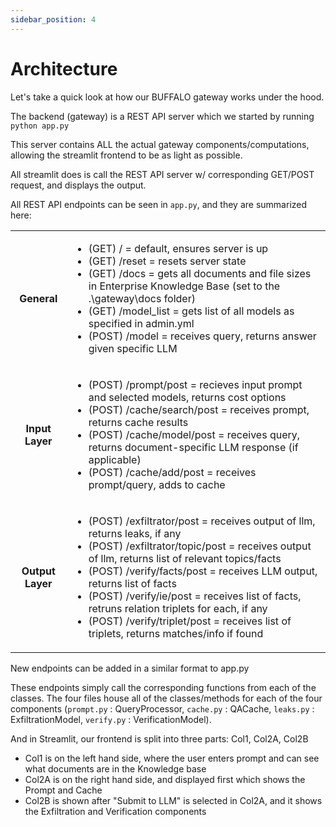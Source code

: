 ```yaml
---
sidebar_position: 4
---
```


# Architecture

Let's take a quick look at how our BUFFALO gateway works under the hood. 

The backend (gateway) is a REST API server which we started by running `python app.py`

This server contains ALL the actual gateway components/computations, allowing the streamlit frontend to be as light as possible. 

All streamlit does is call the REST API server w/ corresponding GET/POST request, and displays the output. 

All REST API endpoints can be seen in `app.py`, and they are summarized here: 

|                  |                                                                                                                                                                                                                                                                                                                                                                                                                                              |
|:----------------:|----------------------------------------------------------------------------------------------------------------------------------------------------------------------------------------------------------------------------------------------------------------------------------------------------------------------------------------------------------------------------------------------------------------------------------------------|
|    **General**   | <ul><li>(GET) / = default, ensures server is up</li><li>(GET) /reset = resets server state</li><li>(GET) /docs = gets all documents and file sizes in Enterprise Knowledge Base (set to the .\gateway\docs folder)</li><li>(GET) /model_list = gets list of all models as specified in admin.yml</li><li>(POST) /model = receives query, returns answer given specific LLM</li></ul>                                                                                               |
|  **Input Layer** | <ul><li>(POST) /prompt/post = recieves input prompt and selected models, returns cost options</li><li>(POST) /cache/search/post = receives prompt, returns cache results</li><li>(POST) /cache/model/post = receives query, returns document-specific LLM response (if applicable)</li><li>(POST) /cache/add/post = receives prompt/query, adds to cache</li></ul>                                                                                                          |
| **Output Layer** | <ul><li>(POST) /exfiltrator/post = receives output of llm, returns leaks, if any</li><li>(POST) /exfiltrator/topic/post = receives output of llm, returns list of relevant topics/facts</li><li>(POST) /verify/facts/post = receives LLM output, returns list of facts</li><li>(POST) /verify/ie/post = receives list of facts, retruns relation triplets for each, if any</li><li>(POST) /verify/triplet/post = receives list of triplets, returns matches/info if found</li></ul> |


New endpoints can be added in a similar format to app.py 

These endpoints simply call the corresponding functions from each of the classes. The four files house all of the classes/methods for each of the four components (`prompt.py` : QueryProcessor, `cache.py` : QACache, `leaks.py` : ExfiltrationModel, `verify.py` : VerificationModel). 

And in Streamlit, our frontend is split into three parts: Col1, Col2A, Col2B
- Col1 is on the left hand side, where the user enters prompt and can see what documents are in the Knowledge base 
- Col2A is on the right hand side, and displayed first which shows the Prompt and Cache 
- Col2B is shown after "Submit to LLM" is selected in Col2A, and it shows the Exfiltration and Verification components

&nbsp; &nbsp;